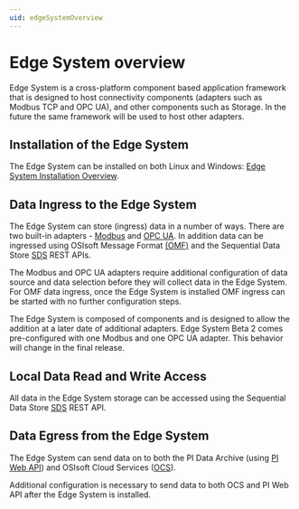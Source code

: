 ```yaml
---
uid: edgeSystemOverview
---
```


# Edge System overview

Edge System is a cross-platform component based application framework that is designed to host connectivity components (adapters such as Modbus TCP and OPC UA), and other components such as Storage. In the future the same framework will be used to host other adapters.

## Installation of the Edge System

The Edge System can be installed on both Linux and Windows: [Edge System Installation Overview](xref:installationOverview).

## Data Ingress to the Edge System

The Edge System can store (ingress) data in a number of ways. There are two built-in adapters - [Modbus](xref:modbusQuickStart) and [OPC UA](xref:opcUaQuickStart). In addition data can be ingressed using OSIsoft Message Format [(OMF)](xref:omfQuickStart) and the Sequential Data Store [SDS](xref:sdsWritingData) REST APIs.

The Modbus and OPC UA adapters require additional configuration of data source and data selection before they will collect data in the Edge System. For OMF data ingress, once the Edge System is installed OMF ingress can be started with no further configuration steps.

The Edge System is composed of components and is designed to allow the addition at a later date of additional adapters. Edge System Beta 2 comes pre-configured with one Modbus and one OPC UA adapter. This behavior will change in the final release.

## Local Data Read and Write Access

All data in the Edge System storage can be accessed using the Sequential Data Store [SDS](xref:sdsQuickStart) REST API.

## Data Egress from the Edge System

The Edge System can send data on to both the PI Data Archive (using [PI Web API](xref:piEgressQuickStart)) and OSIsoft Cloud Services ([OCS](xref:ocsEgressQuickStart)).

Additional configuration is necessary to send data to both OCS and PI Web API after the Edge System is installed.
